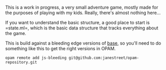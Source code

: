 This is a work in progress, a very small adventure game, mostly made
for the purposes of playing with my kids. Really, there's almost
nothing here...

If you want to understand the basic structure, a good place to start
is =state.ml=, which is the basic data structure that tracks
everything about the game.

This is build against a bleeding edge versions of
[base](https://github.com/janestreet/base), so you'll need to do
something like this to get the right versions in OPAM.

```
opam remote add js-bleeding git@github.com:janestreet/opam-repository.git
```
